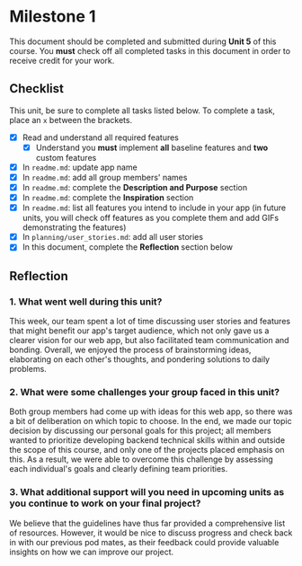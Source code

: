 # Milestone 1

This document should be completed and submitted during **Unit 5** of this course. You **must** check off all completed tasks in this document in order to receive credit for your work.

## Checklist

This unit, be sure to complete all tasks listed below. To complete a task, place an `x` between the brackets.

- [x] Read and understand all required features
  - [x] Understand you **must** implement **all** baseline features and **two** custom features
- [x] In `readme.md`: update app name
- [x] In `readme.md`: add all group members' names
- [x] In `readme.md`: complete the **Description and Purpose** section
- [x] In `readme.md`: complete the **Inspiration** section
- [x] In `readme.md`: list all features you intend to include in your app (in future units, you will check off features as you complete them and add GIFs demonstrating the features)
- [x] In `planning/user_stories.md`: add all user stories
- [x] In this document, complete the **Reflection** section below

## Reflection

### 1. What went well during this unit?

This week, our team spent a lot of time discussing user stories and features that might benefit our app's target audience, which not only gave us a clearer vision for our web app, but also facilitated team communication and bonding. Overall, we enjoyed the process of brainstorming ideas, elaborating on each other's thoughts, and pondering solutions to daily problems.

### 2. What were some challenges your group faced in this unit?

Both group members had come up with ideas for this web app, so there was a bit of deliberation on which topic to choose. In the end, we made our topic decision by discussing our personal goals for this project; all members wanted to prioritize developing backend technical skills within and outside the scope of this course, and only one of the projects placed emphasis on this. As a result, we were able to overcome this challenge by assessing each individual's goals and clearly defining team priorities.

### 3. What additional support will you need in upcoming units as you continue to work on your final project?

We believe that the guidelines have thus far provided a comprehensive list of resources. However, it would be nice to discuss progress and check back in with our previous pod mates, as their feedback could provide valuable insights on how we can improve our project.
